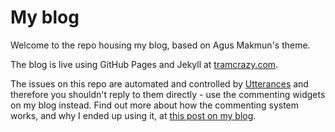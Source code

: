 # My blog

Welcome to the repo housing my blog, based on Agus Makmun's theme.

The blog is live using GitHub Pages and Jekyll at [tramcrazy.com](https://tramcrazy.com).

The issues on this repo are automated and controlled by [Utterances](https://utteranc.es) and therefore you shouldn't reply to them directly - use the commenting widgets on my blog instead. Find out more about how the commenting system works, and why I ended up using it, at [this post on my blog](https://tramcrazy.com/tech/others/2021/07/22/commenting.html).
